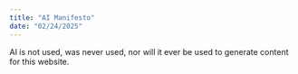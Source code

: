 ```yaml
---
title: "AI Manifesto"
date: "02/24/2025"
---
```


AI is not used, was never used, nor will it ever be used to generate content for this website.
